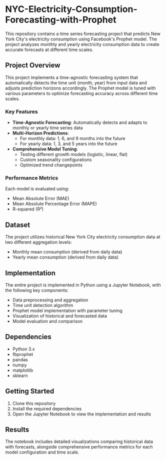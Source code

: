 # NYC-Electricity-Consumption-Forecasting-with-Prophet

This repository contains a time series forecasting project that predicts New York City's electricity consumption using Facebook's Prophet model. The project analyzes monthly and yearly electricity consumption data to create accurate forecasts at different time scales.

## Project Overview

This project implements a time-agnostic forecasting system that automatically detects the time unit (month, year) from input data and adjusts prediction horizons accordingly. The Prophet model is tuned with various parameters to optimize forecasting accuracy across different time scales.

### Key Features

- **Time-Agnostic Forecasting**: Automatically detects and adapts to monthly or yearly time series data
- **Multi-Horizon Predictions**: 
  - For monthly data: 1, 6, and 9 months into the future
  - For yearly data: 1, 3, and 5 years into the future
- **Comprehensive Model Tuning**:
  - Testing different growth models (logistic, linear, flat)
  - Custom seasonality configurations
  - Optimized trend changepoints

### Performance Metrics

Each model is evaluated using:
- Mean Absolute Error (MAE)
- Mean Absolute Percentage Error (MAPE)
- R-squared (R²)

## Dataset

The project utilizes historical New York City electricity consumption data at two different aggregation levels:
- Monthly mean consumption (derived from daily data)
- Yearly mean consumption (derived from daily data)

## Implementation

The entire project is implemented in Python using a Jupyter Notebook, with the following key components:
- Data preprocessing and aggregation
- Time unit detection algorithm
- Prophet model implementation with parameter tuning
- Visualization of historical and forecasted data
- Model evaluation and comparison

## Dependencies

- Python 3.x
- fbprophet
- pandas
- numpy
- matplotlib
- sklearn

## Getting Started

1. Clone this repository
2. Install the required dependencies
3. Open the Jupyter Notebook to view the implementation and results

## Results

The notebook includes detailed visualizations comparing historical data with forecasts, alongside comprehensive performance metrics for each model configuration and time scale.
